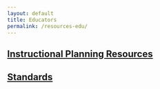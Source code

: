 ```yaml
---
layout: default
title: Educators
permalink: /resources-edu/
---
```


## [Instructional Planning Resources](/edu-iprs)

## [Standards](/edu-standards)

